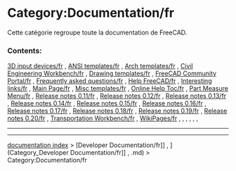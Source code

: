 # Category:Documentation/fr
Cette catégorie regroupe toute la documentation de FreeCAD.

### Contents:

[3D input devices/fr](3D_input_devices/fr.md) , [ANSI templates/fr](ANSI_templates/fr.md) , [Arch templates/fr](Arch_templates/fr.md) , [Civil Engineering Workbench/fr](Civil_Engineering_Workbench/fr.md) , [Drawing templates/fr](Drawing_templates/fr.md) , [FreeCAD Community Portal/fr](FreeCAD_Community_Portal/fr.md) , [Frequently asked questions/fr](Frequently_asked_questions/fr.md) , [Help FreeCAD/fr](Help_FreeCAD/fr.md) , [Interesting links/fr](Interesting_links/fr.md) , [Main Page/fr](Main_Page/fr.md) , [Misc templates/fr](Misc_templates/fr.md) , [Online Help Toc/fr](Online_Help_Toc/fr.md) , [Part Measure Menu/fr](Part_Measure_Menu/fr.md) , [Release notes 0.11/fr](Release_notes_0.11/fr.md) , [Release notes 0.12/fr](Release_notes_0.12/fr.md) , [Release notes 0.13/fr](Release_notes_0.13/fr.md) , [Release notes 0.14/fr](Release_notes_0.14/fr.md) , [Release notes 0.15/fr](Release_notes_0.15/fr.md) , [Release notes 0.16/fr](Release_notes_0.16/fr.md) , [Release notes 0.17/fr](Release_notes_0.17/fr.md) , [Release notes 0.18/fr](Release_notes_0.18/fr.md) , [Release notes 0.19/fr](Release_notes_0.19/fr.md) , [Release notes 0.20/fr](Release_notes_0.20/fr.md) , [Transportation Workbench/fr](Transportation_Workbench/fr.md) , [WikiPages/fr](WikiPages/fr.md) , , , , , ,

_ _ _ _ _ _ _

---
[documentation index](../README.md) > [Developer Documentation/fr]] , ](Category_Developer Documentation/fr]] , .md) > Category:Documentation/fr
